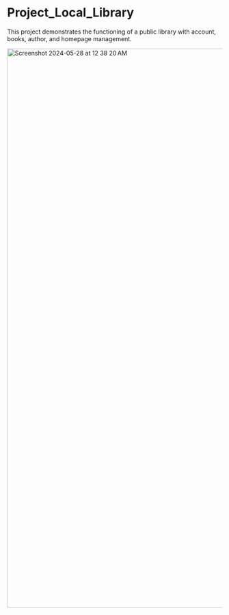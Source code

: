 # Project_Local_Library

This project demonstrates the functioning of a public library with account, books, author, and homepage management. 

<img width="1305" alt="Screenshot 2024-05-28 at 12 38 20 AM" src="https://github.com/kprusty-thinkful/Project_Local_Library/assets/167029777/061eab59-326c-43a5-a0d7-49438f7ca4f0">
